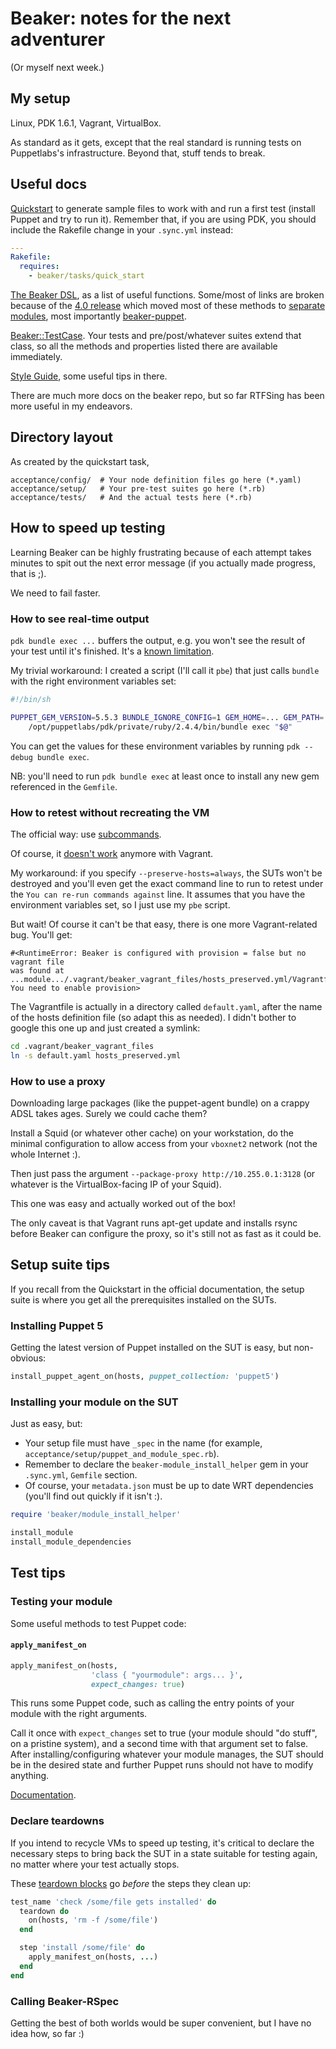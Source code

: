 # Beaker: notes for the next adventurer

(Or myself next week.)

## My setup

Linux, PDK 1.6.1, Vagrant, VirtualBox.

As standard as it gets, except that the real standard is running tests on
Puppetlabs's infrastructure. Beyond that, stuff tends to break.


## Useful docs

[Quickstart] to generate sample files to work with and run a first test
(install Puppet and try to run it). Remember that, if you are using PDK, you
should include the Rakefile change in your `.sync.yml` instead:

```yaml
---
Rakefile:
  requires:
    - beaker/tasks/quick_start
```

[The Beaker DSL], as a list of useful functions. Some/most of links are broken
because of the [4.0 release] which moved most of these methods to [separate
modules], most importantly [beaker-puppet].

[Beaker::TestCase]. Your tests and pre/post/whatever suites extend that class,
so all the methods and properties listed there are available immediately.

[Style Guide], some useful tips in there.

There are much more docs on the beaker repo, but so far RTFSing has been more
useful in my endeavors.

[Quickstart]: https://github.com/puppetlabs/beaker/blob/master/docs/tutorials/quick_start_rake_tasks.md
[The Beaker DSL]: https://github.com/puppetlabs/beaker/blob/master/docs/how_to/the_beaker_dsl.md
[4.0 release]: https://github.com/puppetlabs/beaker/blob/4.0.0/docs/how_to/upgrade_from_3_to_4.md
[separate modules]: https://www.rubydoc.info/find/github?q=beaker
[beaker-puppet]: https://www.rubydoc.info/github/puppetlabs/beaker-puppet
[Beaker::TestCase]: https://www.rubydoc.info/github/puppetlabs/beaker/Beaker/TestCase
[Style Guide]: https://github.com/puppetlabs/beaker/blob/master/docs/concepts/style_guide.md


## Directory layout

As created by the quickstart task,

```
acceptance/config/  # Your node definition files go here (*.yaml)
acceptance/setup/   # Your pre-test suites go here (*.rb)
acceptance/tests/   # And the actual tests here (*.rb)
```


## How to speed up testing

Learning Beaker can be highly frustrating because of each attempt takes minutes
to spit out the next error message (if you actually made progress, that is ;).

We need to fail faster.

### How to see real-time output

`pdk bundle exec ...` buffers the output, e.g. you won't see the result of your
test until it's finished. It's a
[known limitation](https://github.com/puppetlabs/pdk/issues/364).

My trivial workaround: I created a script (I'll call it `pbe`) that just calls
`bundle` with the right environment variables set:

```bash
#!/bin/sh

PUPPET_GEM_VERSION=5.5.3 BUNDLE_IGNORE_CONFIG=1 GEM_HOME=... GEM_PATH=... PATH=... \
    /opt/puppetlabs/pdk/private/ruby/2.4.4/bin/bundle exec "$@"
```

You can get the values for these environment variables by running `pdk --debug
bundle exec`.

NB: you'll need to run `pdk bundle exec` at least once to install any new gem
referenced in the `Gemfile`.

### How to retest without recreating the VM

The official way: use
[subcommands](https://github.com/puppetlabs/beaker/blob/master/docs/tutorials/subcommands.md).

Of course, it [doesn't
work](https://tickets.puppetlabs.com/projects/BKR/issues/BKR-1469) anymore with
Vagrant.

My workaround: if you specify `--preserve-hosts=always`, the SUTs won't be
destroyed and you'll even get the exact command line to run to retest under the
`You can re-run commands against` line. It assumes that you have
the environment variables set, so I just use my `pbe` script.

But wait! Of course it can't be that easy, there is one more Vagrant-related
bug. You'll get:

```
#<RuntimeError: Beaker is configured with provision = false but no vagrant file
was found at
...module.../.vagrant/beaker_vagrant_files/hosts_preserved.yml/Vagrantfile.
You need to enable provision>
```

The Vagrantfile is actually in a directory called `default.yaml`, after the
name of the hosts definition file (so adapt this as needed). I didn't bother to
google this one up and just created a symlink:

```bash
cd .vagrant/beaker_vagrant_files
ln -s default.yaml hosts_preserved.yml
```

### How to use a proxy

Downloading large packages (like the puppet-agent bundle) on a crappy ADSL
takes ages. Surely we could cache them?

Install a Squid (or whatever other cache) on your workstation, do the minimal
configuration to allow access from your `vboxnet2` network (not the whole
Internet :).

Then just pass the argument `--package-proxy http://10.255.0.1:3128` (or
whatever is the VirtualBox-facing IP of your Squid).

This one was easy and actually worked out of the box!

The only caveat is that Vagrant runs apt-get update and installs rsync before
Beaker can configure the proxy, so it's still not as fast as it could be.


## Setup suite tips

If you recall from the Quickstart in the official documentation, the setup
suite is where you get all the prerequisites installed on the SUTs.

### Installing Puppet 5

Getting the latest version of Puppet installed on the SUT is easy, but
non-obvious:

```ruby
install_puppet_agent_on(hosts, puppet_collection: 'puppet5')
```

### Installing your module on the SUT

Just as easy, but:

- Your setup file must have `_spec` in the name (for example,
  `acceptance/setup/puppet_and_module_spec.rb`).
- Remember to declare the `beaker-module_install_helper` gem in your
  `.sync.yml`, `Gemfile` section.
- Of course, your `metadata.json` must be up to date WRT dependencies (you'll
  find out quickly if it isn't :).

```ruby
require 'beaker/module_install_helper'

install_module
install_module_dependencies
```

## Test tips

### Testing your module

Some useful methods to test Puppet code:

#### `apply_manifest_on`

```ruby
apply_manifest_on(hosts,
                  'class { "yourmodule": args... }',
                  expect_changes: true)
```

This runs some Puppet code, such as calling the entry points of your module
with the right arguments.

Call it once with `expect_changes` set to true (your module should "do stuff",
on a pristine system), and a second time with that argument set to false. After
installing/configuring whatever your module manages, the SUT should be in the
desired state and further Puppet runs should not have to modify anything.

[Documentation](https://www.rubydoc.info/github/puppetlabs/beaker-puppet/Beaker/DSL/Helpers/PuppetHelpers#apply_manifest_on-instance_method).


### Declare teardowns

If you intend to recycle VMs to speed up testing, it's critical to declare the
necessary steps to bring back the SUT in a state suitable for testing again, no
matter where your test actually stops.

These [teardown blocks] go _before_ the steps they clean up:

```ruby
test_name 'check /some/file gets installed' do
  teardown do
    on(hosts, 'rm -f /some/file')
  end

  step 'install /some/file' do
    apply_manifest_on(hosts, ...)
  end
end
```

[teardown blocks]: https://github.com/puppetlabs/beaker/blob/master/docs/concepts/style_guide.md#teardowns

### Calling Beaker-RSpec

Getting the best of both worlds would be super convenient, but I have no idea
how, so far :)
